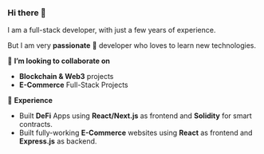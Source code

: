 ### Hi there 👋

I am a full-stack developer, with just a few years of experience.

But I am very **passionate** 🤩 developer who loves to learn new technologies.

👯 **I’m looking to collaborate on**

- **Blockchain & Web3** projects
- **E-Commerce** Full-Stack Projects

🏅 **Experience**

- Built **DeFi** Apps using **React/Next.js** as frontend and **Solidity** for smart contracts.
- Built fully-working **E-Commerce** websites using **React** as frontend and **Express.js** as backend. 
<!--
**eageringdev/eageringdev** is a ✨ _special_ ✨ repository because its `README.md` (this file) appears on your GitHub profile.

Here are some ideas to get you started:

- 🔭 I’m currently working on ...
- 🌱 I’m currently learning ...
- 👯 I’m looking to collaborate on ...
- 🤔 I’m looking for help with ...
- 💬 Ask me about ...
- 📫 How to reach me: ...
- 😄 Pronouns: ...
- ⚡ Fun fact: ...
-->
